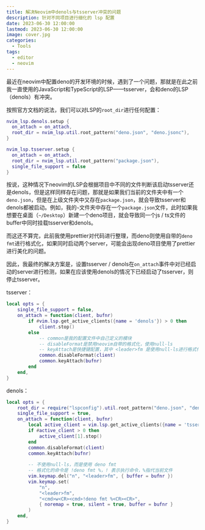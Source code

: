 ```yaml
---
title: 解决Neovim中denols与tsserver冲突的问题
description: 针对不同项目进行细化的 lsp 配置
date: 2023-06-30 12:00:00
lastmod: 2023-06-30 12:00:00
image: cover.jpg
categories:
  - Tools
tags:
  - editor
  - neovim
---
```


最近在neovim中配置deno的开发环境的时候，遇到了一个问题，那就是在此之前我一直使用的JavaScript和TypeScript的LSP——tsserver，会和deno的LSP（denols）有冲突。

按照官方文档的说法，我们可以对LSP的`root_dir`进行任何配置：

```lua
nvim_lsp.denols.setup {
  on_attach = on_attach,
  root_dir = nvim_lsp.util.root_pattern("deno.json", "deno.jsonc"),
}

nvim_lsp.tsserver.setup {
  on_attach = on_attach,
  root_dir = nvim_lsp.util.root_pattern("package.json"),
  single_file_support = false
}
```

按说，这种情况下neovim的LSP会根据项目中不同的文件判断该启动tsserver还是denols，但是这样同样存在问题，那就是如果我们当前的文件夹中有一个`deno.json`，但是在上级文件夹中又存在`package.json`，就会导致tsserver和denols都被启动。例如，我的`~`文件夹中存在一个`package.json`文件，此时如果我想要在桌面（`~/Desktop`）新建一个deno项目，就会导致同一个js / ts文件的buffer中同时挂载tsserver和denols。

而这还不算完，此前我使用prettier对代码进行整理，而deno则使用自带的`deno fmt`进行格式化，如果同时启动两个server，可能会出现deno项目使用了prettier进行美化的问题。

因此，我最终的解决方案是，设置tsserver / denols在`on_attach`事件中对已经启动的server进行检测，如果在应该使用denols的情况下已经启动了tsserver，则停止tsserver。

tsserver：

```lua
local opts = {
	single_file_support = false,
	on_attach = function(client, bufnr)
        if #vim.lsp.get_active_clients({name = 'denols'}) > 0 then
            client.stop()
        else
            -- common是我的配置文件中自己定义的模块
            -- disableFormat是禁用neovim自带的格式化，使用null-ls
            -- keyAttach是快捷键配置，其中 <leader>fm 是使用null-ls进行格式化
            common.disableFormat(client)
            common.keyAttach(bufnr)
        end
	end,
}
```

denols：

```lua
local opts = {
	root_dir = require("lspconfig").util.root_pattern("deno.json", "deno.jsonc"),
    single_file_support = true,
	on_attach = function(client, bufnr)
        local active_client = vim.lsp.get_active_clients({name = 'tsserver'})
        if #active_client > 0 then
            active_client[1].stop()
        end
		common.disableFormat(client)
		common.keyAttach(bufnr)
        
        -- 不使用null-ls，而是使用 deno fmt
        -- 格式化的命令是 !deno fmt %，! 表示执行命令，%指代当前文件
		vim.keymap.del("n", "<leader>fm", { buffer = bufnr })
		vim.keymap.set(
			"n",
			"<leader>fm",
			"<cmd>w<CR><cmd>!deno fmt %<CR><CR>",
			{ noremap = true, silent = true, buffer = bufnr }
		)
	end,
}
```
